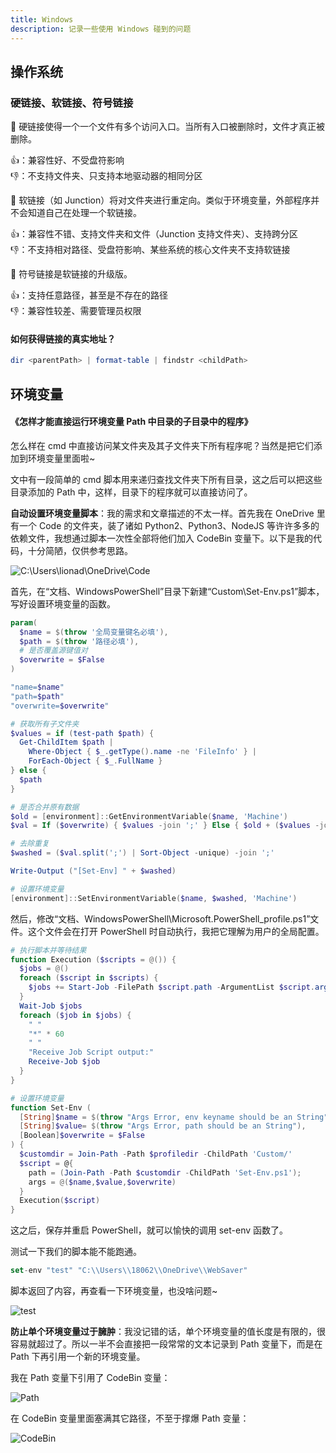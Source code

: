 ```yaml
---
title: Windows
description: 记录一些使用 Windows 碰到的问题
---
```


## 操作系统

### 硬链接、软链接、符号链接

🔗 硬链接使得一个一个文件有多个访问入口。当所有入口被删除时，文件才真正被删除。

👍：兼容性好、不受盘符影响
<br>
👎：不支持文件夹、只支持本地驱动器的相同分区

🔗 软链接（如 Junction）将对文件夹进行重定向。类似于环境变量，外部程序并不会知道自己在处理一个软链接。

👍：兼容性不错、支持文件夹和文件（Junction 支持文件夹）、支持跨分区
<br>
👎：不支持相对路径、受盘符影响、某些系统的核心文件夹不支持软链接

🔗 符号链接是软链接的升级版。

👍：支持任意路径，甚至是不存在的路径
<br>
👎：兼容性较差、需要管理员权限

#### 如何获得链接的真实地址？

```powershell
dir <parentPath> | format-table | findstr <childPath>
```

## 环境变量

#### <Link type="h5" to="https://mgear-file.oss-cn-shanghai.aliyuncs.com/%E6%80%8E%E6%A0%B7%E6%89%8D%E8%83%BD%E7%9B%B4%E6%8E%A5%E8%BF%90%E8%A1%8C%E7%8E%AF%E5%A2%83%E5%8F%98%E9%87%8FPath%E4%B8%AD%E7%9B%AE%E5%BD%95%E7%9A%84%E5%AD%90%E7%9B%AE%E5%BD%95%E4%B8%AD%E7%9A%84%E7%A8%8B%E5%BA%8F_CSDN%E7%A4%BE%E5%8C%BA.html" source="https://bbs.csdn.net/topics/390354388" >《怎样才能直接运行环境变量 Path 中目录的子目录中的程序》</Link>

怎么样在 cmd 中直接访问某文件夹及其子文件夹下所有程序呢？当然是把它们添加到环境变量里面啦~

文中有一段简单的 cmd 脚本用来递归查找文件夹下所有目录，这之后可以把这些目录添加的 Path 中，这样，目录下的程序就可以直接访问了。

**自动设置环境变量脚本**：我的需求和文章描述的不太一样。首先我在 OneDrive 里有一个 Code 的文件夹，装了诸如 Python2、Python3、NodeJS 等许许多多的依赖文件，我想通过脚本一次性全部将他们加入 CodeBin 变量下。以下是我的代码，十分简陋，仅供参考思路。

![C:\Users\lionad\OneDrive\Code](https://mgear-image.oss-cn-shanghai.aliyuncs.com/image/other/20210917151711.png?type=win11)

首先，在“文档、WindowsPowerShell”目录下新建“Custom\Set-Env.ps1”脚本，写好设置环境变量的函数。

```powershell
param(
  $name = $(throw '全局变量键名必填'),
  $path = $(throw '路径必填'),
  # 是否覆盖源键值对
  $overwrite = $False
)

"name=$name"
"path=$path"
"overwrite=$overwrite"

# 获取所有子文件夹
$values = if (test-path $path) {
  Get-ChildItem $path | 
    Where-Object { $_.getType().name -ne 'FileInfo' } | 
    ForEach-Object { $_.FullName }
} else {
  $path
}

# 是否合并原有数据
$old = [environment]::GetEnvironmentVariable($name, 'Machine')
$val = If ($overwrite) { $values -join ';' } Else { $old + ($values -join ';') }

# 去除重复
$washed = ($val.split(';') | Sort-Object -unique) -join ';'

Write-Output ("[Set-Env] " + $washed)

# 设置环境变量
[environment]::SetEnvironmentVariable($name, $washed, 'Machine')
```

然后，修改“文档、WindowsPowerShell\Microsoft.PowerShell_profile.ps1”文件。这个文件会在打开 PowerShell 时自动执行，我把它理解为用户的全局配置。

```powershell
# 执行脚本并等待结果
function Execution ($scripts = @()) {
  $jobs = @()
  foreach ($script in $scripts) {
    $jobs += Start-Job -FilePath $script.path -ArgumentList $script.args
  }
  Wait-Job $jobs
  foreach ($job in $jobs) {
    " "
    "*" * 60
    " "
    "Receive Job Script output:"
    Receive-Job $job
  }
}

# 设置环境变量
function Set-Env (
  [String]$name = $(throw "Args Error, env keyname should be an String"),
  [String]$value= $(throw "Args Error, path should be an String"),
  [Boolean]$overwrite = $False
) {
  $customdir = Join-Path -Path $profiledir -ChildPath 'Custom/'
  $script = @{
    path = (Join-Path -Path $customdir -ChildPath 'Set-Env.ps1');
    args = @($name,$value,$overwrite)
  }
  Execution($script)
}
```

这之后，保存并重启 PowerShell，就可以愉快的调用 set-env 函数了。

测试一下我们的脚本能不能跑通。

```js
set-env "test" "C:\\Users\\18062\\OneDrive\\WebSaver"
```

脚本返回了内容，再查看一下环境变量，也没啥问题~

![test](https://mgear-image.oss-cn-shanghai.aliyuncs.com/image/other/20210917152840.png?type=win11-square)

**防止单个环境变量过于臃肿**：我没记错的话，单个环境变量的值长度是有限的，很容易就超过了。所以一半不会直接把一段常常的文本记录到 Path 变量下，而是在 Path 下再引用一个新的环境变量。

我在 Path 变量下引用了 CodeBin 变量：

![Path](https://mgear-image.oss-cn-shanghai.aliyuncs.com/image/other/20210917150802.png?type=win11)

在 CodeBin 变量里面塞满其它路径，不至于撑爆 Path 变量：

![CodeBin](https://mgear-image.oss-cn-shanghai.aliyuncs.com/image/other/20210917150717.png?type=win11)
